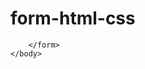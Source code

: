 # form-html-css
<!DOCTYPE html>
<html>
    <head>
        <title>Form</title>
    </head>
    <body>
        <form>
            
        </form>
    </body>
</html>
